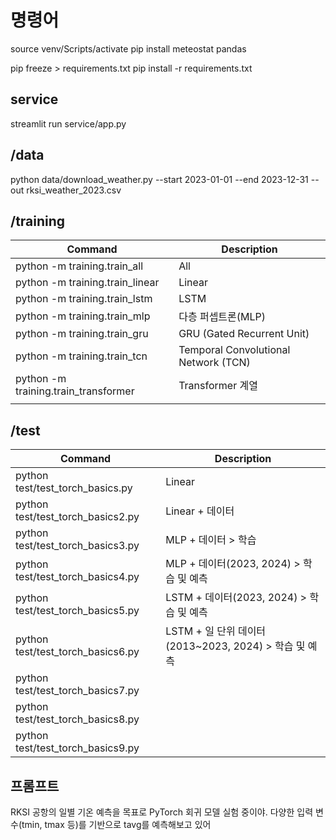 # 명령어

source venv/Scripts/activate
pip install meteostat pandas

pip freeze > requirements.txt
pip install -r requirements.txt

## service

streamlit run service/app.py

## /data

python data/download_weather.py --start 2023-01-01 --end 2023-12-31 --out rksi_weather_2023.csv

## /training

| Command                              | Description                          |
| ------------------------------------ | ------------------------------------ |
| python -m training.train_all         | All                                  |
| python -m training.train_linear      | Linear                               |
| python -m training.train_lstm        | LSTM                                 |
| python -m training.train_mlp         | 다층 퍼셉트론(MLP)                   |
| python -m training.train_gru         | GRU (Gated Recurrent Unit)           |
| python -m training.train_tcn         | Temporal Convolutional Network (TCN) |
| python -m training.train_transformer | Transformer 계열                     |
|                                      |                                      |

## /test

| Command                           | Description                                           |
| --------------------------------- | ----------------------------------------------------- |
| python test/test_torch_basics.py  | Linear                                                |
| python test/test_torch_basics2.py | Linear + 데이터                                       |
| python test/test_torch_basics3.py | MLP + 데이터 > 학습                                   |
| python test/test_torch_basics4.py | MLP + 데이터(2023, 2024) > 학습 및 예측               |
| python test/test_torch_basics5.py | LSTM + 데이터(2023, 2024) > 학습 및 예측              |
| python test/test_torch_basics6.py | LSTM + 일 단위 데이터(2013~2023, 2024) > 학습 및 예측 |
| python test/test_torch_basics7.py |                                                       |
| python test/test_torch_basics8.py |                                                       |
| python test/test_torch_basics9.py |                                                       |

## 프롬프트

RKSI 공항의 일별 기온 예측을 목표로 PyTorch 회귀 모델 실험 중이야.
다양한 입력 변수(tmin, tmax 등)를 기반으로 tavg를 예측해보고 있어

